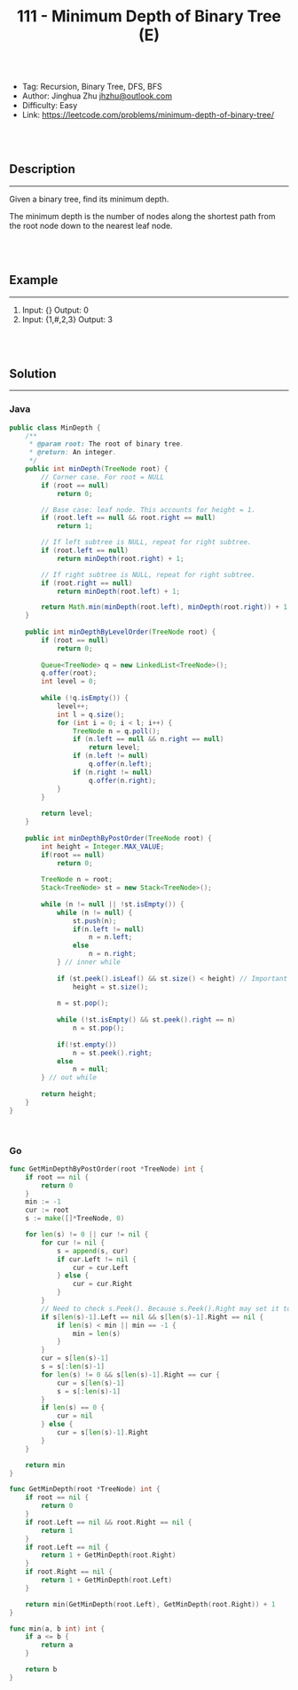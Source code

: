 # <center>111 - Minimum Depth of Binary Tree (E)</center> 



<br></br>

* Tag: Recursion, Binary Tree, DFS, BFS
* Author: Jinghua Zhu <jhzhu@outlook.com>
* Difficulty: Easy
* Link: https://leetcode.com/problems/minimum-depth-of-binary-tree/

<br></br>



## Description
----
Given a binary tree, find its minimum depth.

The minimum depth is the number of nodes along the shortest path from the root node down to the nearest leaf node.

<br></br>



## Example
----
1. Input: {} Output: 0
2. Input:  {1,#,2,3} Output: 3	

<br></br>



## Solution
----
### Java
```java
public class MinDepth {
	/**
     * @param root: The root of binary tree.
     * @return: An integer.
     */
	public int minDepth(TreeNode root) {
        // Corner case. For root = NULL
        if (root == null)
            return 0;

        // Base case: leaf node. This accounts for height = 1.
        if (root.left == null && root.right == null)
            return 1;

        // If left subtree is NULL, repeat for right subtree.
        if (root.left == null)
            return minDepth(root.right) + 1;

        // If right subtree is NULL, repeat for right subtree.
        if (root.right == null)
            return minDepth(root.left) + 1;

        return Math.min(minDepth(root.left), minDepth(root.right)) + 1;
    }
	
	public int minDepthByLevelOrder(TreeNode root) {
        if (root == null)
            return 0;
        
        Queue<TreeNode> q = new LinkedList<TreeNode>();
        q.offer(root);
        int level = 0;
        
        while (!q.isEmpty()) {
            level++;
            int l = q.size();
            for (int i = 0; i < l; i++) {
                TreeNode n = q.poll();
                if (n.left == null && n.right == null)
                    return level;
                if (n.left != null)
                    q.offer(n.left);
                if (n.right != null)
                    q.offer(n.right);
            }
        }
        
        return level;
    }
	
	public int minDepthByPostOrder(TreeNode root) {
        int height = Integer.MAX_VALUE;
        if(root == null) 
            return 0;
        
        TreeNode n = root;
		Stack<TreeNode> st = new Stack<TreeNode>();
		
		while (n != null || !st.isEmpty()) {
			while (n != null) {
				st.push(n);
				if(n.left != null) 
					n = n.left;
				else 
					n = n.right;
			} // inner while
			
			if (st.peek().isLeaf() && st.size() < height) // Important to check if it is a leaf node.
				height = st.size();
			
			n = st.pop();
			
			while (!st.isEmpty() && st.peek().right == n) 
				n = st.pop();
			
			if(!st.empty()) 
				n = st.peek().right;
			else 
				n = null;
		} // out while
		
		return height;
    }
}

```

<br>


### Go
```go
func GetMinDepthByPostOrder(root *TreeNode) int {
	if root == nil {
		return 0
	}
	min := -1
	cur := root
	s := make([]*TreeNode, 0)

	for len(s) != 0 || cur != nil {
		for cur != nil {
			s = append(s, cur)
			if cur.Left != nil {
				cur = cur.Left
			} else {
				cur = cur.Right
			}
		}
		// Need to check s.Peek(). Because s.Peek().Right may set it to a non-leaf node.
		if s[len(s)-1].Left == nil && s[len(s)-1].Right == nil {
			if len(s) < min || min == -1 {
				min = len(s)
			}
		}
		cur = s[len(s)-1]
		s = s[:len(s)-1]
		for len(s) != 0 && s[len(s)-1].Right == cur {
			cur = s[len(s)-1]
			s = s[:len(s)-1]
		}
		if len(s) == 0 {
			cur = nil
		} else {
			cur = s[len(s)-1].Right
		}
	}

	return min
}
```

```go
func GetMinDepth(root *TreeNode) int {
	if root == nil {
		return 0
	}
	if root.Left == nil && root.Right == nil {
		return 1
	}
	if root.Left == nil {
		return 1 + GetMinDepth(root.Right)
	}
	if root.Right == nil {
		return 1 + GetMinDepth(root.Left)
	}

	return min(GetMinDepth(root.Left), GetMinDepth(root.Right)) + 1
}

func min(a, b int) int {
	if a <= b {
		return a
	}

	return b
}
```